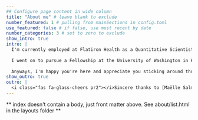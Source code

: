 ```yaml
---
## Configure page content in wide column
title: "About me" # leave blank to exclude
number_featured: 1 # pulling from mainSections in config.toml
use_featured: false # if false, use most recent by date
number_categories: 3 # set to zero to exclude
show_intro: true
intro: |
  I'm currently employed at Flatiron Health as a Quantitative Scientist. Though, my path has been fairly non-traditional. Early in my career I had a passion for healthcare and went straight from my undergraduate program to the University of North Carolina, where I would receive my PharmD (Doctor of Pharmacy). I knew soon into that program that I was more fascinated by the ability to affect millions of lives by leveraging "Big Data" than I was with a single life across the counter from me on any given day.
  
  I went on to pursue a Fellowship at the University of Washington in Healthcare Economics and Outcomes Research, where I received my Masters. Shortly after, I found Flatiron Health. When I'm in the office, I spend my time working with engineers and physicians to rethink how we can use our rich oncology data to change lives. Outside of the office, I love reading, getting outside (biking, hiking, all the things), and enjoy a good craft beer or peaty scotch in any setting.
  
  Anyways, I'm happy you're here and appreciate you sticking around thus far. Check out some of my side projects and contact me if you see something you like!
show_outro: true
outro: |
  <i class="fas fa-glass-cheers pr2"></i>Sincere thanks to [Maëlle Salmon](https://masalmon.eu/) for her help naming this Hugo theme!
---
```


** index doesn't contain a body, just front matter above.
See about/list.html in the layouts folder **